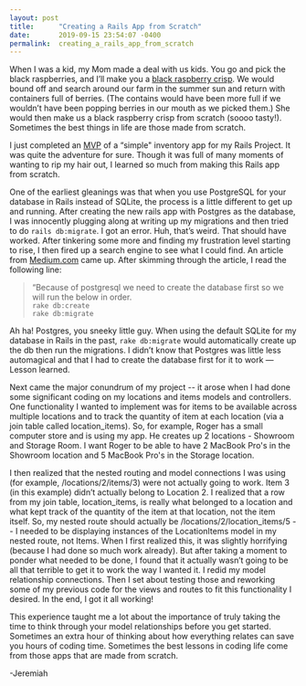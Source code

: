 ```yaml
---
layout: post
title:      "Creating a Rails App from Scratch"
date:       2019-09-15 23:54:07 -0400
permalink:  creating_a_rails_app_from_scratch
---
```




When I was a kid, my Mom made a deal with us kids.  You go and pick the black raspberries, and I’ll make you a [black raspberry crisp](https://www.smalltownlivingusa.com/recipe/homemade-black-raspberry-crisp/).  We would bound off and search around our farm in the summer sun and return with containers full of berries.  (The contains would have been more full if we wouldn’t have been popping berries in our mouth as we picked them.)  She would then make us a black raspberry crisp from scratch (soooo tasty!).  Sometimes the best things in life are those made from scratch.  

I just completed an [MVP](https://en.wikipedia.org/wiki/Minimum_viable_product) of a “simple" inventory app for my Rails Project.  It was quite the adventure for sure.  Though it was full of many moments of wanting to rip my hair out, I learned so much from making this Rails app from scratch.  

One of the earliest gleanings was that when you use PostgreSQL for your database in Rails instead of SQLite, the process is a little different to get up and running.  After creating the new rails app with Postgres as the database, I was innocently plugging along at writing up my migrations and then tried to do ``rails db:migrate``.  I got an error.  Huh, that’s weird.  That should have worked.  After tinkering some more and finding my frustration level starting to rise, I then fired up a search engine to see what I could find.  An article from [Medium.com](https://medium.com/@cindyk09/building-a-rails-app-from-scratch-with-postgresql-362e1fd0fb44) came up.  After skimming through the article, I read the following line: 

> “Because of postgresql we need to create the database first so we will run the below in order.  
> ``rake db:create``<br>
> ``rake db:migrate``

Ah ha!  Postgres, you sneeky little guy.  When using the default SQLite for my database in Rails in the past, `rake db:migrate` would automatically create up the db then run the migrations.  I didn’t know that Postgres was little less automagical and that I had to create the database first for it to work —  Lesson learned.  

Next came the major conundrum of my project -- it arose when I had done some significant coding on my locations and items models and controllers.  One functionality I wanted to implement was for items to be available across multiple locations and to track the quantity of item at each location (via a join table called location_items).  So, for example, Roger has a small computer store and is using my app.  He creates up 2 locations - Showroom and Storage Room.  I want Roger to be able to have 2 MacBook Pro's in the Showroom location and 5 MacBook Pro's in the Storage location.  

I then realized that the nested routing and model connections I was using (for example, /locations/2/items/3) were not actually going to work.  Item 3 (in this example) didn’t actually belong to Location 2.  I realized that a row from my join table, location_items, is really what belonged to a location and what kept track of the quantity of the item at that location, not the item itself.  So, my nested route should actually be /locations/2/location_items/5 -- I needed to be displaying instances of the LocationItems model in my nested route, not Items.  When I first realized this, it was slightly horrifying (because I had done so much work already).  But after taking a moment to ponder what needed to be done, I found that it actually wasn’t going to be all that terrible to get it to work the way I wanted it.  I redid my model relationship connections.  Then I set about testing those and reworking some of my previous code for the views and routes to fit this functionality I desired.  In the end, I got it all working!  

This experience taught me a lot about the importance of truly taking the time to think through your model relationships before you get started.  Sometimes an extra hour of thinking about how everything relates can save you hours of coding time.  Sometimes the best lessons in coding life come from those apps that are made from scratch.  

-Jeremiah
